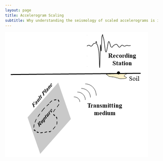 ```yaml
---
layout: page
title: Accelerogram Scaling
subtitle: Why understanding the seismology of scaled accelerograms is important for Earthquake Engineering?
---
```


![Schematic of Earthquakes](/Blogs/PBEE/Schem_Easy.png)

